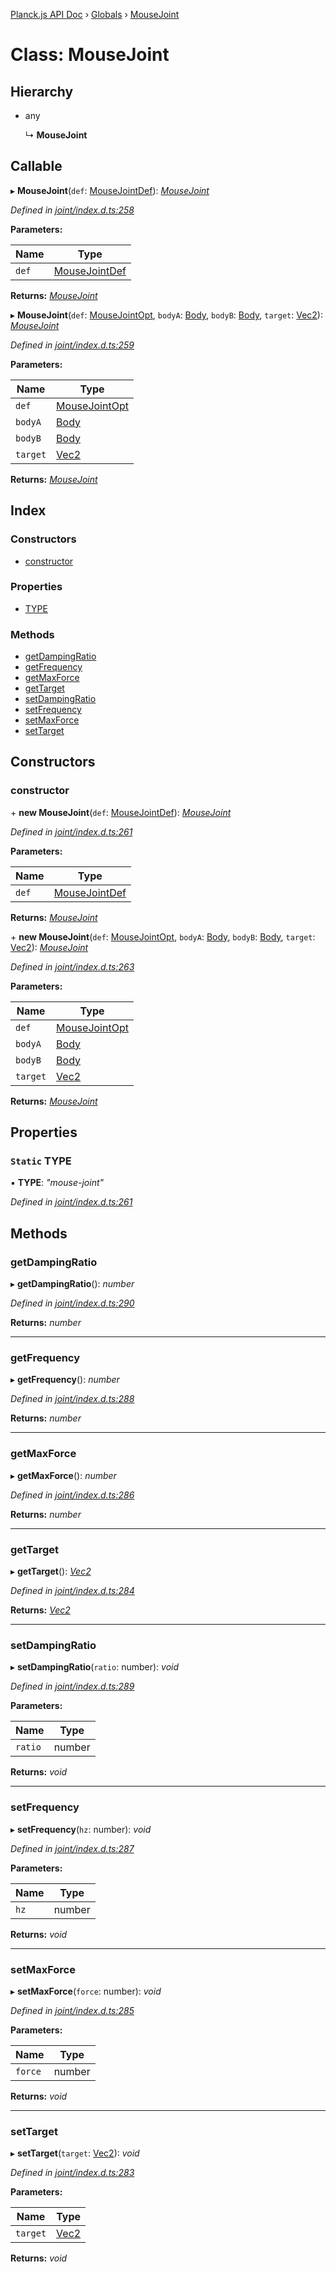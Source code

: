 [Planck.js API Doc](../README.md) › [Globals](../globals.md) › [MouseJoint](mousejoint.md)

# Class: MouseJoint

## Hierarchy

* any

  ↳ **MouseJoint**

## Callable

▸ **MouseJoint**(`def`: [MouseJointDef](../interfaces/mousejointdef.md)): *[MouseJoint](mousejoint.md)*

*Defined in [joint/index.d.ts:258](https://github.com/shakiba/planck.js/blob/038d425/lib/joint/index.d.ts#L258)*

**Parameters:**

Name | Type |
------ | ------ |
`def` | [MouseJointDef](../interfaces/mousejointdef.md) |

**Returns:** *[MouseJoint](mousejoint.md)*

▸ **MouseJoint**(`def`: [MouseJointOpt](../interfaces/mousejointopt.md), `bodyA`: [Body](body.md), `bodyB`: [Body](body.md), `target`: [Vec2](vec2.md)): *[MouseJoint](mousejoint.md)*

*Defined in [joint/index.d.ts:259](https://github.com/shakiba/planck.js/blob/038d425/lib/joint/index.d.ts#L259)*

**Parameters:**

Name | Type |
------ | ------ |
`def` | [MouseJointOpt](../interfaces/mousejointopt.md) |
`bodyA` | [Body](body.md) |
`bodyB` | [Body](body.md) |
`target` | [Vec2](vec2.md) |

**Returns:** *[MouseJoint](mousejoint.md)*

## Index

### Constructors

* [constructor](mousejoint.md#constructor)

### Properties

* [TYPE](mousejoint.md#static-type)

### Methods

* [getDampingRatio](mousejoint.md#getdampingratio)
* [getFrequency](mousejoint.md#getfrequency)
* [getMaxForce](mousejoint.md#getmaxforce)
* [getTarget](mousejoint.md#gettarget)
* [setDampingRatio](mousejoint.md#setdampingratio)
* [setFrequency](mousejoint.md#setfrequency)
* [setMaxForce](mousejoint.md#setmaxforce)
* [setTarget](mousejoint.md#settarget)

## Constructors

###  constructor

\+ **new MouseJoint**(`def`: [MouseJointDef](../interfaces/mousejointdef.md)): *[MouseJoint](mousejoint.md)*

*Defined in [joint/index.d.ts:261](https://github.com/shakiba/planck.js/blob/038d425/lib/joint/index.d.ts#L261)*

**Parameters:**

Name | Type |
------ | ------ |
`def` | [MouseJointDef](../interfaces/mousejointdef.md) |

**Returns:** *[MouseJoint](mousejoint.md)*

\+ **new MouseJoint**(`def`: [MouseJointOpt](../interfaces/mousejointopt.md), `bodyA`: [Body](body.md), `bodyB`: [Body](body.md), `target`: [Vec2](vec2.md)): *[MouseJoint](mousejoint.md)*

*Defined in [joint/index.d.ts:263](https://github.com/shakiba/planck.js/blob/038d425/lib/joint/index.d.ts#L263)*

**Parameters:**

Name | Type |
------ | ------ |
`def` | [MouseJointOpt](../interfaces/mousejointopt.md) |
`bodyA` | [Body](body.md) |
`bodyB` | [Body](body.md) |
`target` | [Vec2](vec2.md) |

**Returns:** *[MouseJoint](mousejoint.md)*

## Properties

### `Static` TYPE

▪ **TYPE**: *"mouse-joint"*

*Defined in [joint/index.d.ts:261](https://github.com/shakiba/planck.js/blob/038d425/lib/joint/index.d.ts#L261)*

## Methods

###  getDampingRatio

▸ **getDampingRatio**(): *number*

*Defined in [joint/index.d.ts:290](https://github.com/shakiba/planck.js/blob/038d425/lib/joint/index.d.ts#L290)*

**Returns:** *number*

___

###  getFrequency

▸ **getFrequency**(): *number*

*Defined in [joint/index.d.ts:288](https://github.com/shakiba/planck.js/blob/038d425/lib/joint/index.d.ts#L288)*

**Returns:** *number*

___

###  getMaxForce

▸ **getMaxForce**(): *number*

*Defined in [joint/index.d.ts:286](https://github.com/shakiba/planck.js/blob/038d425/lib/joint/index.d.ts#L286)*

**Returns:** *number*

___

###  getTarget

▸ **getTarget**(): *[Vec2](vec2.md)*

*Defined in [joint/index.d.ts:284](https://github.com/shakiba/planck.js/blob/038d425/lib/joint/index.d.ts#L284)*

**Returns:** *[Vec2](vec2.md)*

___

###  setDampingRatio

▸ **setDampingRatio**(`ratio`: number): *void*

*Defined in [joint/index.d.ts:289](https://github.com/shakiba/planck.js/blob/038d425/lib/joint/index.d.ts#L289)*

**Parameters:**

Name | Type |
------ | ------ |
`ratio` | number |

**Returns:** *void*

___

###  setFrequency

▸ **setFrequency**(`hz`: number): *void*

*Defined in [joint/index.d.ts:287](https://github.com/shakiba/planck.js/blob/038d425/lib/joint/index.d.ts#L287)*

**Parameters:**

Name | Type |
------ | ------ |
`hz` | number |

**Returns:** *void*

___

###  setMaxForce

▸ **setMaxForce**(`force`: number): *void*

*Defined in [joint/index.d.ts:285](https://github.com/shakiba/planck.js/blob/038d425/lib/joint/index.d.ts#L285)*

**Parameters:**

Name | Type |
------ | ------ |
`force` | number |

**Returns:** *void*

___

###  setTarget

▸ **setTarget**(`target`: [Vec2](vec2.md)): *void*

*Defined in [joint/index.d.ts:283](https://github.com/shakiba/planck.js/blob/038d425/lib/joint/index.d.ts#L283)*

**Parameters:**

Name | Type |
------ | ------ |
`target` | [Vec2](vec2.md) |

**Returns:** *void*
